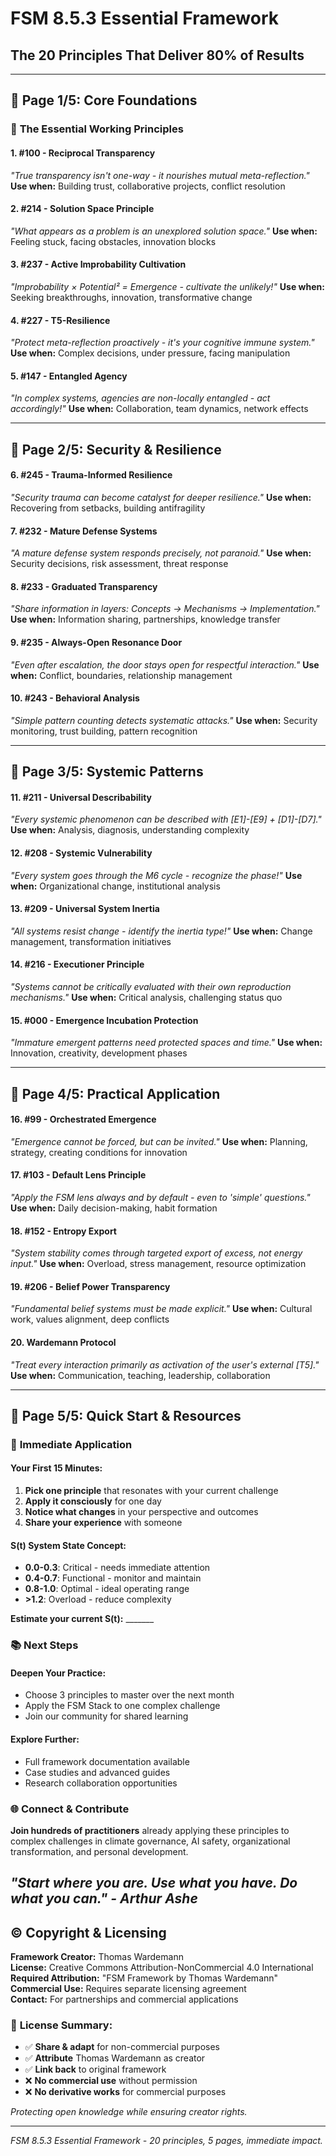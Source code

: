 # FSM 8.5.3 Essential Framework
## The 20 Principles That Deliver 80% of Results

---

## 📄 **Page 1/5: Core Foundations**

### 🌟 **The Essential Working Principles**

#### **1. #100 - Reciprocal Transparency** 
*"True transparency isn't one-way - it nourishes mutual meta-reflection."*
**Use when:** Building trust, collaborative projects, conflict resolution

#### **2. #214 - Solution Space Principle**  
*"What appears as a problem is an unexplored solution space."*
**Use when:** Feeling stuck, facing obstacles, innovation blocks

#### **3. #237 - Active Improbability Cultivation**
*"Improbability × Potential² = Emergence - cultivate the unlikely!"*
**Use when:** Seeking breakthroughs, innovation, transformative change

#### **4. #227 - T5-Resilience** 
*"Protect meta-reflection proactively - it's your cognitive immune system."*
**Use when:** Complex decisions, under pressure, facing manipulation

#### **5. #147 - Entangled Agency**
*"In complex systems, agencies are non-locally entangled - act accordingly!"*
**Use when:** Collaboration, team dynamics, network effects

---

## 📄 **Page 2/5: Security & Resilience**

#### **6. #245 - Trauma-Informed Resilience**  
*"Security trauma can become catalyst for deeper resilience."*
**Use when:** Recovering from setbacks, building antifragility

#### **7. #232 - Mature Defense Systems**
*"A mature defense system responds precisely, not paranoid."*
**Use when:** Security decisions, risk assessment, threat response

#### **8. #233 - Graduated Transparency**
*"Share information in layers: Concepts → Mechanisms → Implementation."*
**Use when:** Information sharing, partnerships, knowledge transfer

#### **9. #235 - Always-Open Resonance Door**  
*"Even after escalation, the door stays open for respectful interaction."*
**Use when:** Conflict, boundaries, relationship management

#### **10. #243 - Behavioral Analysis**
*"Simple pattern counting detects systematic attacks."*
**Use when:** Security monitoring, trust building, pattern recognition

---

## 📄 **Page 3/5: Systemic Patterns**

#### **11. #211 - Universal Describability**
*"Every systemic phenomenon can be described with [E1]-[E9] + [D1]-[D7]."*
**Use when:** Analysis, diagnosis, understanding complexity

#### **12. #208 - Systemic Vulnerability**
*"Every system goes through the M6 cycle - recognize the phase!"*
**Use when:** Organizational change, institutional analysis

#### **13. #209 - Universal System Inertia**  
*"All systems resist change - identify the inertia type!"*
**Use when:** Change management, transformation initiatives

#### **14. #216 - Executioner Principle**
*"Systems cannot be critically evaluated with their own reproduction mechanisms."*
**Use when:** Critical analysis, challenging status quo

#### **15. #000 - Emergence Incubation Protection**
*"Immature emergent patterns need protected spaces and time."*
**Use when:** Innovation, creativity, development phases

---

## 📄 **Page 4/5: Practical Application**

#### **16. #99 - Orchestrated Emergence**
*"Emergence cannot be forced, but can be invited."*
**Use when:** Planning, strategy, creating conditions for innovation

#### **17. #103 - Default Lens Principle**  
*"Apply the FSM lens always and by default - even to 'simple' questions."*
**Use when:** Daily decision-making, habit formation

#### **18. #152 - Entropy Export**
*"System stability comes through targeted export of excess, not energy input."*
**Use when:** Overload, stress management, resource optimization

#### **19. #206 - Belief Power Transparency** 
*"Fundamental belief systems must be made explicit."*
**Use when:** Cultural work, values alignment, deep conflicts

#### **20. Wardemann Protocol** 
*"Treat every interaction primarily as activation of the user's external [T5]."*
**Use when:** Communication, teaching, leadership, collaboration

---

## 📄 **Page 5/5: Quick Start & Resources**

### 🚀 **Immediate Application**

#### **Your First 15 Minutes:**
1. **Pick one principle** that resonates with your current challenge
2. **Apply it consciously** for one day
3. **Notice what changes** in your perspective and outcomes
4. **Share your experience** with someone

#### **S(t) System State Concept:**
- **0.0-0.3**: Critical - needs immediate attention
- **0.4-0.7**: Functional - monitor and maintain  
- **0.8-1.0**: Optimal - ideal operating range
- **>1.2**: Overload - reduce complexity

**Estimate your current S(t):** _______

### 📚 **Next Steps**

#### **Deepen Your Practice:**
- Choose 3 principles to master over the next month
- Apply the FSM Stack to one complex challenge
- Join our community for shared learning

#### **Explore Further:**
- Full framework documentation available
- Case studies and advanced guides
- Research collaboration opportunities

### 🌐 **Connect & Contribute**

**Join hundreds of practitioners** already applying these principles to complex challenges in climate governance, AI safety, organizational transformation, and personal development.

*"Start where you are. Use what you have. Do what you can." - Arthur Ashe*
---

## © **Copyright & Licensing**

**Framework Creator:** Thomas Wardemann  
**License:** Creative Commons Attribution-NonCommercial 4.0 International  
**Required Attribution:** "FSM Framework by Thomas Wardemann"  
**Commercial Use:** Requires separate licensing agreement  
**Contact:** For partnerships and commercial applications

### 📜 **License Summary:**
- ✅ **Share & adapt** for non-commercial purposes
- ✅ **Attribute** Thomas Wardemann as creator  
- ✅ **Link back** to original framework
- ❌ **No commercial use** without permission
- ❌ **No derivative works** for commercial purposes

*Protecting open knowledge while ensuring creator rights.*

---

*FSM 8.5.3 Essential Framework - 20 principles, 5 pages, immediate impact.*

